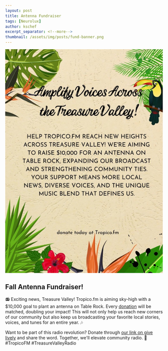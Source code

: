 ```yaml
---
layout: post
title: Antenna Fundraiser
tags: [Neurolux]
author: kschef
excerpt_separator: <!--more-->
thumbnail: /assets/img/posts/fund-banner.png
---
```


 <div class="container">
        <img src="/assets/img/posts/fund.jpeg" alt="Your Image" class="image">
        <div class="text">
            <h2>Fall Antenna Fundraiser!</h2>
            <p>📻 Exciting news, Treasure Valley! Tropico.fm is aiming sky-high with a $10,000 goal to plant an antenna on Table Rock. Every <a href="https://secure.givelively.org/donate/vivo-latino-inc/move-the-antenna">donation</a> will be matched, doubling your impact! This will not only help us reach new corners of our community but also keep us broadcasting your favorite local stories, voices, and tunes for an entire year. 🎶</p>

  <p>Want to be part of this radio revolution? Donate through <a href="https://secure.givelively.org/donate/vivo-latino-inc/move-the-antenna">our link on give lively</a> and share the word. Together, we'll elevate community radio. 🌟 #TropicoFM #TreasureValleyRadio</p>
        </div>
    </div>
